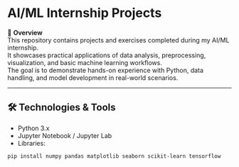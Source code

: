 # AI/ML Internship Projects

📌 **Overview**  
This repository contains projects and exercises completed during my AI/ML internship.  
It showcases practical applications of data analysis, preprocessing, visualization, and basic machine learning workflows.  
The goal is to demonstrate hands-on experience with Python, data handling, and model development in real-world scenarios.

---

## 🛠 Technologies & Tools
- Python 3.x  
- Jupyter Notebook / Jupyter Lab  
- Libraries:
```bash
pip install numpy pandas matplotlib seaborn scikit-learn tensorflow
